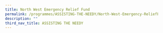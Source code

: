 ```yaml
---
title: North West Emergency Relief Fund
permalink: /programmes/ASSISTING-THE-NEEDY/North-West-Emergency-ReliefFund
description: ""
third_nav_title: ASSISTING THE NEEDY
---
```



